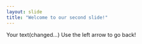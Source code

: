 ```yaml
---
layout: slide
title: "Welcome to our second slide!"
---
```

Your text(changed...)
Use the left arrow to go back!
